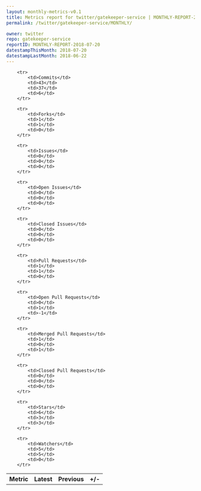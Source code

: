 ```yaml
---
layout: monthly-metrics-v0.1
title: Metrics report for twitter/gatekeeper-service | MONTHLY-REPORT-2018-07-20 | 2018-07-20
permalink: /twitter/gatekeeper-service/MONTHLY/

owner: twitter
repo: gatekeeper-service
reportID: MONTHLY-REPORT-2018-07-20
datestampThisMonth: 2018-07-20
datestampLastMonth: 2018-06-22
---
```



<table style="width: 100%;">
    <tr>
        <th>Metric</th>
        <th>Latest</th>
        <th>Previous</th>
        <th>+/-</th>
    </tr>

        <tr>
            <td>Commits</td>
            <td>43</td>
            <td>37</td>
            <td>6</td>
        </tr>
        
        <tr>
            <td>Forks</td>
            <td>1</td>
            <td>1</td>
            <td>0</td>
        </tr>
        
        <tr>
            <td>Issues</td>
            <td>0</td>
            <td>0</td>
            <td>0</td>
        </tr>
        
        <tr>
            <td>Open Issues</td>
            <td>0</td>
            <td>0</td>
            <td>0</td>
        </tr>
        
        <tr>
            <td>Closed Issues</td>
            <td>0</td>
            <td>0</td>
            <td>0</td>
        </tr>
        
        <tr>
            <td>Pull Requests</td>
            <td>1</td>
            <td>1</td>
            <td>0</td>
        </tr>
        
        <tr>
            <td>Open Pull Requests</td>
            <td>0</td>
            <td>1</td>
            <td>-1</td>
        </tr>
        
        <tr>
            <td>Merged Pull Requests</td>
            <td>1</td>
            <td>0</td>
            <td>1</td>
        </tr>
        
        <tr>
            <td>Closed Pull Requests</td>
            <td>0</td>
            <td>0</td>
            <td>0</td>
        </tr>
        
        <tr>
            <td>Stars</td>
            <td>6</td>
            <td>3</td>
            <td>3</td>
        </tr>
        
        <tr>
            <td>Watchers</td>
            <td>5</td>
            <td>5</td>
            <td>0</td>
        </tr>
        
</table>
